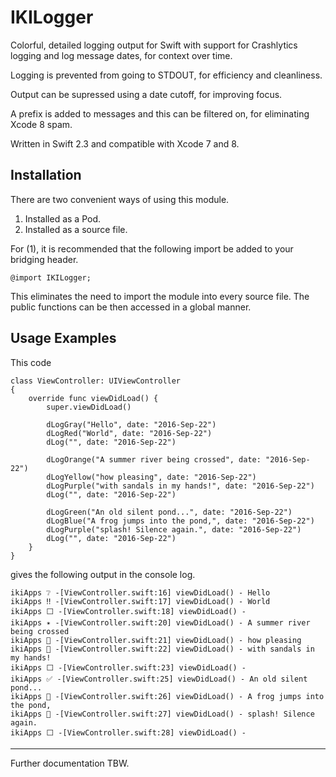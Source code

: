 # IKILogger

Colorful, detailed logging output for Swift with support for Crashlytics logging and log message dates, for context over time.

Logging is prevented from going to STDOUT, for efficiency and cleanliness.

Output can be supressed using a date cutoff, for improving focus.

A prefix is added to messages and this can be filtered on, for eliminating Xcode 8 spam.

Written in Swift 2.3 and compatible with Xcode 7 and 8.

## Installation

There are two convenient ways of using this module.

1.	Installed as a Pod.
2.	Installed as a source file.

For (1), it is recommended that the following import be added to your bridging header.

	@import IKILogger;

This eliminates the need to import the module into every source file. The public functions can be then accessed in a global manner.

## Usage Examples

This code

    class ViewController: UIViewController
    {
        override func viewDidLoad() {
            super.viewDidLoad()
    
            dLogGray("Hello", date: "2016-Sep-22")
            dLogRed("World", date: "2016-Sep-22")
            dLog("", date: "2016-Sep-22")
    
            dLogOrange("A summer river being crossed", date: "2016-Sep-22")
            dLogYellow("how pleasing", date: "2016-Sep-22")
            dLogPurple("with sandals in my hands!", date: "2016-Sep-22")
            dLog("", date: "2016-Sep-22")
    
            dLogGreen("An old silent pond...", date: "2016-Sep-22")
            dLogBlue("A frog jumps into the pond,", date: "2016-Sep-22")
            dLogPurple("splash! Silence again.", date: "2016-Sep-22")
            dLog("", date: "2016-Sep-22")
        }
    }

gives the following output in the console log.

    ikiApps ❔ -[ViewController.swift:16] viewDidLoad() - Hello
	ikiApps ‼️ -[ViewController.swift:17] viewDidLoad() - World
	ikiApps ⬜️ -[ViewController.swift:18] viewDidLoad() - 
	ikiApps ✴️ -[ViewController.swift:20] viewDidLoad() - A summer river being crossed
	ikiApps 💛 -[ViewController.swift:21] viewDidLoad() - how pleasing
	ikiApps 💜 -[ViewController.swift:22] viewDidLoad() - with sandals in my hands!
	ikiApps ⬜️ -[ViewController.swift:23] viewDidLoad() - 
	ikiApps ✅ -[ViewController.swift:25] viewDidLoad() - An old silent pond...
	ikiApps 💙 -[ViewController.swift:26] viewDidLoad() - A frog jumps into the pond,
	ikiApps 💜 -[ViewController.swift:27] viewDidLoad() - splash! Silence again.
	ikiApps ⬜️ -[ViewController.swift:28] viewDidLoad() - 

---

Further documentation TBW.
